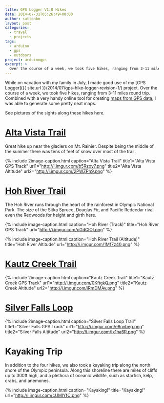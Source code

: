 ```yaml
---
title: GPS Logger V1.0 Hikes
date: 2014-07-31T05:26:49+00:00
author: suttonbm
layout: post
categories:
  - travel
  - projects
tags:
  - arduino
  - gps
  - outdoors
project: arduinogps
excerpt: >
  Over the course of a week, we took five hikes, ranging from 3-11 miles round trip...
---
```

While on vacation with my family in July, I made good use of my [GPS Logger]({{ site.url }}/2014/07/gps-hike-logger-revision-1/) project. Over the course of a week, we took five hikes, ranging from 3-11 miles round trip. Combined with a very handy online tool for creating [maps from GPS data](http://www.gpsvisualizer.com/), I was able to generate some pretty neat maps.

See pictures of the sights along these hikes here.

# [Alta Vista Trail](http://visitrainier.com/pg/hike/14/alta+vista+trail)

Great hike up near the glaciers on Mt. Rainier. Despite being the middle of the summer there was tens of feet of snow over most of the trail.

{% include 2image-caption.html
  caption="Alta Vista Trail"
  title1="Alta Vista GPS Track"
  url1="http://i.imgur.com/b5Rzoy7.png"
  title2="Alta Vista Altitude"
  url2="http://i.imgur.com/2PWZPh9.png" %}

# [Hoh River Trail](http://www.nps.gov/olym/planyourvisit/hoh-river-trail.htm)

The Hoh River runs through the heart of the rainforest in Olympic National Park. The size of the Sitka Spruce, Douglas Fir, and Pacific Redcedar rival even the Redwoods for height and girth here.

{% include image-caption.html
  caption="Hoh River (Track)"
  title="Hoh River GPS Track"
  url="http://i.imgur.com/oGdCIOl.png" %}
  
{% include image-caption.html
  caption="Hoh River Trail (Altitude)"
  title="Hoh River Altitude"
  url="http://i.imgur.com/1Mf7z40.png" %}

# [Kautz Creek Trail](http://www.wta.org/go-hiking/hikes/kautz-creek)

{% include 2image-caption.html
  caption="Kautz Creek Trail"
  title1="Kautz Creek GPS Track"
  url1="http://i.imgur.com/0KftgkQ.png"
  title2="Kautz Creek Altitude"
  url2="http://i.imgur.com/iRmDMAv.png" %}
  
# [Silver Falls Loop](http://www.wta.org/go-hiking/hikes/silver-falls-loop)

{% include 2image-caption.html
  caption="Silver Falls Loop Trail"
  title1="Silver Falls GPS Track"
  url1="http://i.imgur.com/e8qybeg.png"
  title2="Silver Falls Altitude"
  url2="http://i.imgur.com/Ix1ha6R.png" %}
  
# Kayaking Trip
  
In addition to the four hikes, we also took a kayaking trip along the north shore of the Olympic peninsula. Along this shoreline there are miles of cliffs up to 300ft high, and a plethora of oceanic wildlife, such as starfish, kelp, crabs, and anemones.

{% include image-caption.html
  caption="Kayaking!"
  title="Kayaking!"
  url="http://i.imgur.com/cUMlYfC.png" %}
